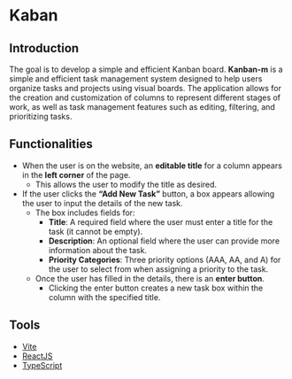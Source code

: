 # Kaban

## Introduction

The goal is to develop a simple and efficient Kanban board. **Kanban-m** is a simple and efficient task management system designed to help users organize tasks and projects using visual boards. The application allows for the creation and customization of columns to represent different stages of work, as well as task management features such as editing, filtering, and prioritizing tasks.

## Functionalities

- When the user is on the website, an **editable title** for a column appears in the **left corner** of the page.
  - This allows the user to modify the title as desired.
- If the user clicks the **“Add New Task”** button, a box appears allowing the user to input the details of the new task.
  - The box includes fields for:
    - **Title**: A required field where the user must enter a title for the task (it cannot be empty).
    - **Description**: An optional field where the user can provide more information about the task.
    - **Priority Categories**: Three priority options (AAA, AA, and A) for the user to select from when assigning a priority to the task.
  - Once the user has filled in the details, there is an **enter button**.
    - Clicking the enter button creates a new task box within the column with the specified title.

## Tools

- [Vite](https://vitejs.dev)
- [ReactJS](https://react.dev)
- [TypeScript](https://www.typescriptlang.org)